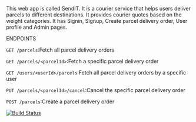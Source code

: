 This web app is called SendIT. 
It is a courier service that helps users deliver parcels to different destinations. 
It provides courier quotes based on the weight categories.
It has Signin, Signup, Create parcel delivery order, User profile and Admin pages.

ENDPOINTS						

`GET /parcels`:Fetch all parcel delivery orders

`GET /parcels/<parcelId>`:Fetch a specific parcel delivery order

`GET /users/<userId>/parcels`:Fetch all parcel delivery orders by a specific user

`PUT /parcels/<parcelId>/cancel`:Cancel the specific parcel delivery order

`POST /parcels`:Create a parcel delivery order


[![Build Status](https://travis-ci.org/Aphrodis/Andela-Developer-Challenge-SendIT.svg?branch=master)](https://travis-ci.org/Aphrodis/Andela-Developer-Challenge-SendIT)
